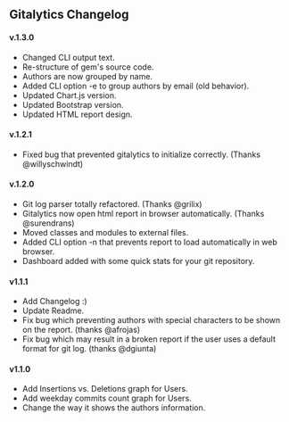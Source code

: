 ## Gitalytics Changelog

#### v.1.3.0
* Changed CLI output text.
* Re-structure of gem's source code.
* Authors are now grouped by name.
* Added CLI option -e to group authors by email (old behavior).
* Updated Chart.js version.
* Updated Bootstrap version.
* Updated HTML report design.

#### v.1.2.1
* Fixed bug that prevented gitalytics to initialize correctly. (Thanks @willyschwindt)

#### v.1.2.0
* Git log parser totally refactored. (Thanks @grilix)
* Gitalytics now open html report in browser automatically. (Thanks @surendrans)
* Moved classes and modules to external files.
* Added CLI option -n that prevents report to load automatically in web browser.
* Dashboard added with some quick stats for your git repository.

#### v1.1.1
* Add Changelog :)
* Update Readme.
* Fix bug which preventing authors with special characters to be shown on the report. (thanks @afrojas)
* Fix bug which may result in a broken report if the user uses a default format for git log. (thanks @dgiunta)

#### v1.1.0
* Add Insertions vs. Deletions graph for Users.
* Add weekday commits count graph for Users.
* Change the way it shows the authors information.

